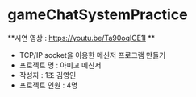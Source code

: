 # gameChatSystemPractice
**시연 영상 : https://youtu.be/Ta90oqICE1I **

- TCP/IP socket을 이용한 메신저 프로그램 만들기
- 프로젝트 명 : 아미고 메신저
- 작성자 : 1조 김영인
- 프로젝트 인원 : 4명


